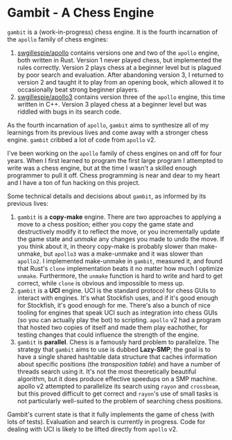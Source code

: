 # Gambit - A Chess Engine

`gambit` is a (work-in-progress) chess engine. It is the fourth incarnation of the `apollo` family of chess engines:

1. [swgillespie/apollo](https://github.com/swgillespie/apollo) contains versions one and two of the `apollo` engine,
   both written in Rust. Version 1 never played chess, but implemented the rules correctly. Version 2 plays chess at
   a beginner level but is plagued by poor search and evaluation. After abandoning version 3, I returned to version 2
   and taught it to play from an opening book, which allowed it to occasionally beat strong beginner players.
2. [swgillespie/apollo3](https://github.com/swgillespie/apollo3) contains version three of the `apollo` engine, this
   time written in C++. Version 3 played chess at a beginner level but was riddled with bugs in its search code.

As the fourth incarnation of `apollo`, `gambit` aims to synthesize all of my learnings from its previous lives and come
away with a stronger chess engine. `gambit` cribbed a lot of code from `apollo` v2.

I've been working on the `apollo` family of chess engines on and off for four years. When I first learned to program the
first large program I attempted to write was a chess engine, but at the time I wasn't a skilled enough programmer to
pull it off. Chess programming is near and dear to my heart and I have a ton of fun hacking on this project.

Some technical details and decisions about `gambit`, as informed by its previous lives:

1. `gambit` is a **copy-make** engine. There are two approaches to applying a move to a chess position; either you copy
   the game state and destructively modify it to reflect the move, or you incrementally update the game state and *unmake*
   any changes you made to undo the move. If you think about it, in theory copy-make is probably slower than make-unmake,
   but `apollo3` was a make-unmake and it was slower than `apollo2`. I implemented make-unmake in `gambit`, measured it,
   and found that Rust's `clone` implementation beats it no matter how much I optimize `unmake`. Furthermore, the `unmake`
   function is hard to write and hard to get correct, while `clone` is obvious and impossible to mess up.
2. `gambit` is a **UCI** engine. UCI is the standard protocol for chess GUIs to interact with engines. It's what Stockfish
   uses, and if it's good enough for Stockfish, it's good enough for me. There's also a bunch of nice tooling for engines
   that speak UCI such as integration into chess GUIs (so you can actually play the bot) to scripting. `apollo` v2 had a
   program that hosted two copies of itself and made them play eachother, for testing changes that could influence the
   strength of the engine.
3. `gambit` is **parallel**. Chess is a famously hard problem to parallelize. The strategy that `gambit` aims to use
   is dubbed **Lazy-SMP**; the goal is to have a single shared hashtable data structure that caches information about
   specific positions (the *transposition table*) and have a number of threads search using it. It's not the most
   theoretically beautiful algorithm, but it does produce effective speedups on a SMP machine. apollo v2 attempted to
   parallelize its search using `rayon` and `crossbeam`, but this proved difficult to get correct and `rayon`'s use
   of small tasks is not particularly well-suited to the problem of searching chess positions.

Gambit's current state is that it fully implements the game of chess (with lots of tests). Evaluation and search is
currently in progress. Code for dealing with UCI is likely to be lifted directly from `apollo` v2.
